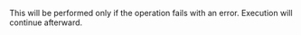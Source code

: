 This will be performed only if the operation fails with an error. Execution will continue afterward.